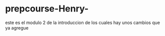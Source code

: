 # prepcourse-Henry-
este es el modulo 2 de la introduccion de los cuales hay unos cambios que ya agregue 
